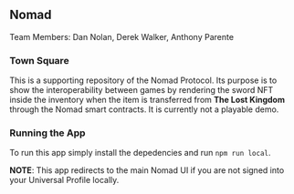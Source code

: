 ## Nomad

Team Members: Dan Nolan, Derek Walker, Anthony Parente 

### Town Square

This is a supporting repository of the Nomad Protocol.  Its purpose is to show the interoperability between games by rendering the sword NFT inside the inventory when the item is transferred from **The Lost Kingdom** through the Nomad smart contracts. It is currently not a playable demo. 

### Running the App

To run this app simply install the depedencies and run `npm run local`.

**NOTE**: This app redirects to the main Nomad UI if you are not signed into your Universal Profile locally.